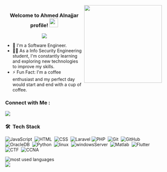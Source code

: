 
<img width="250" align="right" src="https://c.tenor.com/_DOBjnGspYAAAAAM/code-coding.gif">

<h3 align="center">
  Welcome to Ahmed Alnajjar profile!
  <img src="https://media.giphy.com/media/hvRJCLFzcasrR4ia7z/giphy.gif" width="28">
</h3>

<!-- Typing SVG by DenverCoder1 - https://github.com/DenverCoder1/readme-typing-svg -->
<p align="center">
  <a href="https://github.com/DenverCoder1/readme-typing-svg"><img src="https://readme-typing-svg.herokuapp.com/?lines=Mobile%20And%20Web%20developer;Always%20learning%20new%20things&font=Fira%20Code&center=true&width=440&height=45&color=f75c7e&vCenter=true&size=22"></a>
</p> 

- 🏢 I'm a Software Engineer.
- 👨‍💻 As a  Info Security Engineering student, I'm constantly learning and exploring new technologies to improve my skills.
- ⚡ Fun Fact: I'm a coffee enthusiast and my perfect day would start and end with a cup of coffee.



### Connect with Me :

<a href="https://linkedin.com/in/ahmedalnjjar" target="_blank"><img src="https://img.shields.io/badge/-Ahmed%20Alnajjar-0077B5?style=for-the-badge&logo=Linkedin&logoColor=white"/></a>

### 🛠 &nbsp;Tech Stack

![JavaScript](https://img.shields.io/badge/-JavaScript-05122A?style=flat&logo=javascript)&nbsp;
![HTML](https://img.shields.io/badge/-HTML-05122A?style=flat&logo=HTML5)&nbsp;
![CSS](https://img.shields.io/badge/-CSS-05122A?style=flat&logo=CSS3&logoColor=1572B6)&nbsp;
![Laravel](https://img.shields.io/badge/-Laravel-05122A?style=flat&logo=Laravel)
![PHP](https://img.shields.io/badge/-PHP-05122A?style=flat&logo=PHP)&nbsp;
![Git](https://img.shields.io/badge/-Git-05122A?style=flat&logo=git)&nbsp;
![GitHub](https://img.shields.io/badge/-GitHub-05122A?style=flat&logo=github)&nbsp;
![OracleDB](https://img.shields.io/badge/-OracleDB-05122A?style=flat&logo=Oracle)&nbsp;
![Python](https://img.shields.io/badge/-Python%20-05122A?style=flat&logo=python)&nbsp;
![linux](https://img.shields.io/badge/-linux%20-05122A?style=flat&logo=linux)&nbsp;
![windowsServer](https://img.shields.io/badge/-windowsServer%20-05122A?style=flat&logo=Windows)&nbsp;
![Matlab](https://img.shields.io/badge/-Matlab%20-05122A?style=flat&logo=Matlab)&nbsp;
![Flutter](https://img.shields.io/badge/-Flutter%20-05122A?style=flat&logo=Flutter)&nbsp;
![CTF](https://img.shields.io/badge/-CTF%20-05122A?style=flat&logo=ctf)&nbsp;
![CCNA](https://img.shields.io/badge/-CCNA%20-05122A?style=flat&logo=CISCO)&nbsp;


<img align="left" src="https://github-readme-stats.vercel.app/api/top-langs?username=ahmedalnjjar&show_icons=true&locale=en&layout=compact&theme=radical" alt="most used languages" />
<br>
<a href="https://komarev.com/ghpvc/?username=ahmedalnjjar&style=for-the-badge">
    <img src="https://komarev.com/ghpvc/?username=ahmedalnjjar&style=for-the-badge">
</a>
